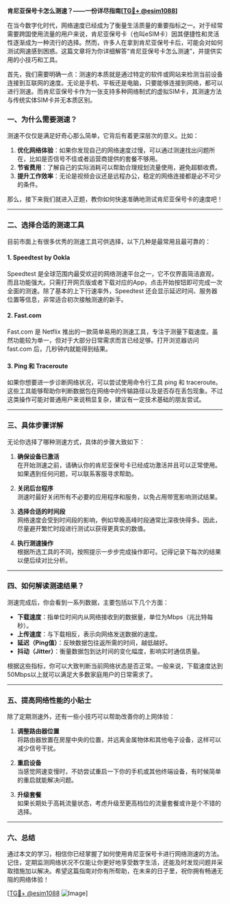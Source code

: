 **肯尼亚保号卡怎么测速？——一份详尽指南[[TG💪+ @esim1088](https://t.me/s/esim1088)]**

在当今数字化时代，网络速度已经成为了衡量生活质量的重要指标之一。对于经常需要跨国使用流量的用户来说，肯尼亚保号卡（也叫eSIM卡）因其便捷性和灵活性逐渐成为一种流行的选择。然而，许多人在拿到肯尼亚保号卡后，可能会对如何测试网速感到困惑。这篇文章将为你详细解答“肯尼亚保号卡怎么测速”，并提供实用的小技巧和工具。

首先，我们需要明确一点：测速的本质就是通过特定的软件或网站来检测当前设备连接到互联网的速度。无论是手机、平板还是电脑，只要能够连接到网络，都可以进行测速。而肯尼亚保号卡作为一张支持多种网络制式的虚拟SIM卡，其测速方法与传统实体SIM卡并无本质区别。

### 一、为什么需要测速？

测速不仅仅是满足好奇心那么简单，它背后有着更深层次的意义。比如：

1. **优化网络体验**：如果你发现自己的网络速度过慢，可以通过测速找出问题所在，比如是否信号不佳或者运营商提供的套餐不够用。
2. **节省费用**：了解自己的实际消耗可以帮助合理规划流量使用，避免超额收费。
3. **提升工作效率**：无论是视频会议还是远程办公，稳定的网络连接都是必不可少的条件。

那么，接下来我们就进入正题，教你如何快速准确地测试肯尼亚保号卡的速度吧！

---

### 二、选择合适的测速工具

目前市面上有很多优秀的测速工具可供选择，以下几种是最常用且最可靠的：

#### 1. Speedtest by Ookla
Speedtest 是全球范围内最受欢迎的网络测速平台之一，它不仅界面简洁直观，而且功能强大。只需打开网页版或者下载对应的App，点击开始按钮即可完成一次全面的测速。除了基本的上下行速率外，Speedtest 还会显示延迟时间、服务器位置等信息，非常适合初次接触测速的新手。

#### 2. Fast.com
Fast.com 是 Netflix 推出的一款简单易用的测速工具，专注于测量下载速度。虽然功能较为单一，但对于大部分日常需求而言已经足够。打开浏览器访问 fast.com 后，几秒钟内就能得到结果。

#### 3. Ping 和 Traceroute
如果你想要进一步诊断网络状况，可以尝试使用命令行工具 ping 和 traceroute。这些工具能够帮助你判断数据包在网络中的传输路径以及是否存在丢包现象。不过这类操作可能对普通用户来说稍显复杂，建议有一定技术基础的朋友尝试。

---

### 三、具体步骤详解

无论你选择了哪种测速方式，具体的步骤大致如下：

1. **确保设备已激活**  
   在开始测速之前，请确认你的肯尼亚保号卡已经成功激活并且可以正常使用。如果遇到任何问题，可以联系客服寻求帮助。

2. **关闭后台程序**  
   测速时最好关闭所有不必要的应用程序和服务，以免占用带宽影响测试结果。

3. **选择合适的时间段**  
   网络速度会受到时间段的影响，例如早晚高峰时段通常比深夜快得多。因此，尽量避开繁忙时段进行测试以获得更真实的数值。

4. **执行测速操作**  
   根据所选工具的不同，按照提示一步步完成操作即可。记得记录下每次的结果以便后续对比分析。

---

### 四、如何解读测速结果？

测速完成后，你会看到一系列数据，主要包括以下几个方面：

- **下载速度**：指单位时间内从网络接收到的数据量，单位为Mbps（兆比特每秒）。
- **上传速度**：与下载相反，表示向网络发送数据的速度。
- **延迟（Ping值）**：反映数据包往返所需的时间，越低越好。
- **抖动（Jitter）**：衡量数据包到达时间的变化幅度，影响实时通信质量。

根据这些指标，你可以大致判断当前网络状态是否正常。一般来说，下载速度达到50Mbps以上就可以满足大多数家庭用户的日常需求了。

---

### 五、提高网络性能的小贴士

除了定期测速外，还有一些小技巧可以帮助改善你的上网体验：

1. **调整路由器位置**  
   将路由器放置在房屋中央的位置，并远离金属物体和其他电子设备，这样可以减少信号干扰。

2. **重启设备**  
   当感觉网速变慢时，不妨尝试重启一下你的手机或其他终端设备，有时候简单的重启就能解决问题。

3. **升级套餐**  
   如果长期处于高耗流量状态，考虑升级至更高档位的流量套餐或许是个不错的选择。

---

### 六、总结

通过本文的学习，相信你已经掌握了如何使用肯尼亚保号卡进行网络测速的方法。记住，定期监测网络状况不仅能让你更好地享受数字生活，还能及时发现问题并采取措施加以解决。希望这篇指南对你有所帮助，在未来的日子里，祝你拥有畅通无阻的网络体验！

[[TG💪+ @esim1088](https://t.me/s/esim1088) ![Image](https://i.postimg.cc/4NQfJmqS/Snipaste-2025-05-13-00-14-12.png)]